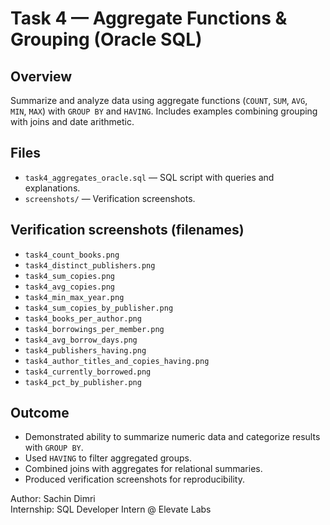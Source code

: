# Task 4 — Aggregate Functions & Grouping (Oracle SQL)

## Overview
Summarize and analyze data using aggregate functions (`COUNT`, `SUM`, `AVG`, `MIN`, `MAX`) with `GROUP BY` and `HAVING`. Includes examples combining grouping with joins and date arithmetic.

## Files
- `task4_aggregates_oracle.sql` — SQL script with queries and explanations.
- `screenshots/` — Verification screenshots.

## Verification screenshots (filenames)
- `task4_count_books.png`
- `task4_distinct_publishers.png`
- `task4_sum_copies.png`
- `task4_avg_copies.png`
- `task4_min_max_year.png`
- `task4_sum_copies_by_publisher.png`
- `task4_books_per_author.png`
- `task4_borrowings_per_member.png`
- `task4_avg_borrow_days.png`
- `task4_publishers_having.png`
- `task4_author_titles_and_copies_having.png`
- `task4_currently_borrowed.png`
- `task4_pct_by_publisher.png`

## Outcome
- Demonstrated ability to summarize numeric data and categorize results with `GROUP BY`.  
- Used `HAVING` to filter aggregated groups.  
- Combined joins with aggregates for relational summaries.  
- Produced verification screenshots for reproducibility.

Author: Sachin Dimri  
Internship: SQL Developer Intern @ Elevate Labs
